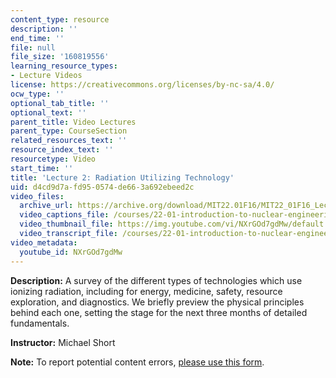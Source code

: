 ```yaml
---
content_type: resource
description: ''
end_time: ''
file: null
file_size: '160819556'
learning_resource_types:
- Lecture Videos
license: https://creativecommons.org/licenses/by-nc-sa/4.0/
ocw_type: ''
optional_tab_title: ''
optional_text: ''
parent_title: Video Lectures
parent_type: CourseSection
related_resources_text: ''
resource_index_text: ''
resourcetype: Video
start_time: ''
title: 'Lecture 2: Radiation Utilizing Technology'
uid: d4cd9d7a-fd95-0574-de66-3a692ebeed2c
video_files:
  archive_url: https://archive.org/download/MIT22.01F16/MIT22_01F16_Lec02_300k.mp4
  video_captions_file: /courses/22-01-introduction-to-nuclear-engineering-and-ionizing-radiation-fall-2016/07cc6f10be455a85b0d7a0dba4beb8c3_NXrGOd7gdMw.vtt
  video_thumbnail_file: https://img.youtube.com/vi/NXrGOd7gdMw/default.jpg
  video_transcript_file: /courses/22-01-introduction-to-nuclear-engineering-and-ionizing-radiation-fall-2016/d7de8e6edfe3d5b064ce028c6dd136cc_NXrGOd7gdMw.pdf
video_metadata:
  youtube_id: NXrGOd7gdMw
---
```


**Description:** A survey of the different types of technologies which use ionizing radiation, including for energy, medicine, safety, resource exploration, and diagnostics. We briefly preview the physical principles behind each one, setting the stage for the next three months of detailed fundamentals.

**Instructor:** Michael Short

**Note:** To report potential content errors, [please use this form](https://forms.gle/8B2zcUvfCtgJdTdE7).

